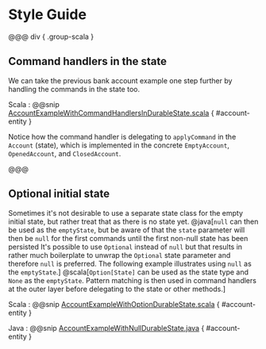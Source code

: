 # Style Guide 

@@@ div { .group-scala }
## Command handlers in the state

We can take the previous bank account example one step further by handling the commands in the state too.

Scala
:  @@snip [AccountExampleWithCommandHandlersInDurableState.scala](/akka-cluster-sharding-typed/src/test/scala/docs/akka/cluster/sharding/typed/AccountExampleWithCommandHandlersInDurableState.scala) { #account-entity }

Notice how the command handler is delegating to `applyCommand` in the `Account` (state), which is implemented
in the concrete `EmptyAccount`, `OpenedAccount`, and `ClosedAccount`.

@@@

## Optional initial state

Sometimes it's not desirable to use a separate state class for the empty initial state, but rather treat that as
there is no state yet.
@java[`null` can then be used as the `emptyState`, but be aware of that the `state` parameter
will then be `null` for the first commands until the first non-null state has been persisted 
It's possible to use `Optional` instead of `null` but that results in rather much boilerplate
to unwrap the `Optional` state parameter and therefore `null` is preferred. The following example
illustrates using `null` as the `emptyState`.]
@scala[`Option[State]` can be used as the state type and `None` as the `emptyState`. Pattern matching
is then used in command handlers at the outer layer before delegating to the state or other methods.]

Scala
:  @@snip [AccountExampleWithOptionDurableState.scala](/akka-cluster-sharding-typed/src/test/scala/docs/akka/cluster/sharding/typed/AccountExampleWithOptionDurableState.scala) { #account-entity }

Java
:  @@snip [AccountExampleWithNullDurableState.java](/akka-cluster-sharding-typed/src/test/java/jdocs/akka/cluster/sharding/typed/AccountExampleWithNullDurableState.java) { #account-entity }

